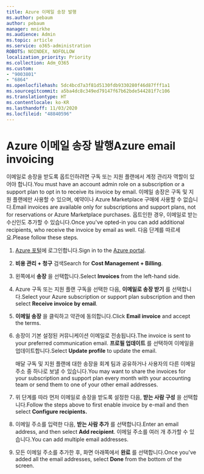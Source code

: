 ```yaml
---
title: Azure 이메일 송장 발행
ms.author: pebaum
author: pebaum
manager: mnirkhe
ms.audience: Admin
ms.topic: article
ms.service: o365-administration
ROBOTS: NOINDEX, NOFOLLOW
localization_priority: Priority
ms.collection: Adm_O365
ms.custom:
- "9003801"
- "6864"
ms.openlocfilehash: 5dc4bcd7a3f81d5130fdb9330280f46d87fff1a1
ms.sourcegitcommit: a5ba4dc8c349ed79147f67b62bde544281f7c106
ms.translationtype: HT
ms.contentlocale: ko-KR
ms.lasthandoff: 11/03/2020
ms.locfileid: "48840596"
---
```

# <a name="azure-email-invoicing"></a><span data-ttu-id="0416f-102">Azure 이메일 송장 발행</span><span class="sxs-lookup"><span data-stu-id="0416f-102">Azure email invoicing</span></span>

<span data-ttu-id="0416f-103">이메일로 송장을 받도록 옵트인하려면 구독 또는 지원 플랜에서 계정 관리자 역할이 있어야 합니다.</span><span class="sxs-lookup"><span data-stu-id="0416f-103">You must have an account admin role on a subscription or a support plan to opt in to receive its invoice by email.</span></span> <span data-ttu-id="0416f-104">이메일 송장은 구독 및 지원 플랜에만 사용할 수 있으며, 예약이나 Azure Marketplace 구매에 사용할 수 없습니다.</span><span class="sxs-lookup"><span data-stu-id="0416f-104">Email invoices are available only for subscriptions and support plans, not for reservations or Azure Marketplace purchases.</span></span> <span data-ttu-id="0416f-105">옵트인한 경우, 이메일로 받는 수신인도 추가할 수 있습니다.</span><span class="sxs-lookup"><span data-stu-id="0416f-105">Once you've opted-in you can add additional recipients, who receive the invoice by email as well.</span></span> <span data-ttu-id="0416f-106">다음 단계를 따르세요.</span><span class="sxs-lookup"><span data-stu-id="0416f-106">Please follow these steps.</span></span>

1. <span data-ttu-id="0416f-107">[Azure 포털](https://portal.azure.com/)에 로그인합니다.</span><span class="sxs-lookup"><span data-stu-id="0416f-107">Sign in to the [Azure portal](https://portal.azure.com/).</span></span>
2. <span data-ttu-id="0416f-108">**비용 관리 + 청구** 검색</span><span class="sxs-lookup"><span data-stu-id="0416f-108">Search for **Cost Management + Billing**.</span></span>
3. <span data-ttu-id="0416f-109">왼쪽에서 **송장** 을 선택합니다.</span><span class="sxs-lookup"><span data-stu-id="0416f-109">Select **Invoices** from the left-hand side.</span></span>
4. <span data-ttu-id="0416f-110">Azure 구독 또는 지원 플랜 구독을 선택한 다음, **이메일로 송장 받기** 를 선택합니다.</span><span class="sxs-lookup"><span data-stu-id="0416f-110">Select your Azure subscription or support plan subscription and then select **Receive invoice by email**.</span></span>
5. <span data-ttu-id="0416f-111">**이메일 송장** 을 클릭하고 약관에 동의합니다.</span><span class="sxs-lookup"><span data-stu-id="0416f-111">Click **Email invoice** and accept the terms.</span></span>
6. <span data-ttu-id="0416f-112">송장이 기본 설정된 커뮤니케이션 이메일로 전송됩니다.</span><span class="sxs-lookup"><span data-stu-id="0416f-112">The invoice is sent to your preferred communication email.</span></span> <span data-ttu-id="0416f-113">**프로필 업데이트** 를 선택하여 이메일을 업데이트합니다.</span><span class="sxs-lookup"><span data-stu-id="0416f-113">Select **Update profile** to update the email.</span></span>  

    <span data-ttu-id="0416f-114">매달 구독 및 지원 플랜에 대한 송장을 회계 팀과 공유하거나 사용자의 다른 이메일 주소 중 하나로 보낼 수 있습니다.</span><span class="sxs-lookup"><span data-stu-id="0416f-114">You may want to share the invoices for your subscription and support plan every month with your accounting team or send them to one of your other email addresses.</span></span>  

7. <span data-ttu-id="0416f-115">위 단계를 따라 먼저 이메일로 송장을 받도록 설정한 다음, **받는 사람 구성** 을 선택합니다.</span><span class="sxs-lookup"><span data-stu-id="0416f-115">Follow the steps above to first enable invoice by e-mail and then select  **Configure recipients.**</span></span>
8. <span data-ttu-id="0416f-116">이메일 주소를 입력한 다음, **받는 사람 추가** 를 선택합니다.</span><span class="sxs-lookup"><span data-stu-id="0416f-116">Enter an email address, and then select **Add recipient**.</span></span> <span data-ttu-id="0416f-117">이메일 주소를 여러 개 추가할 수 있습니다.</span><span class="sxs-lookup"><span data-stu-id="0416f-117">You can add multiple email addresses.</span></span>
9. <span data-ttu-id="0416f-118">모든 이메일 주소를 추가한 후, 화면 아래쪽에서 **완료** 를 선택합니다.</span><span class="sxs-lookup"><span data-stu-id="0416f-118">Once you've added all the email addresses, select **Done** from the bottom of the screen.</span></span>
